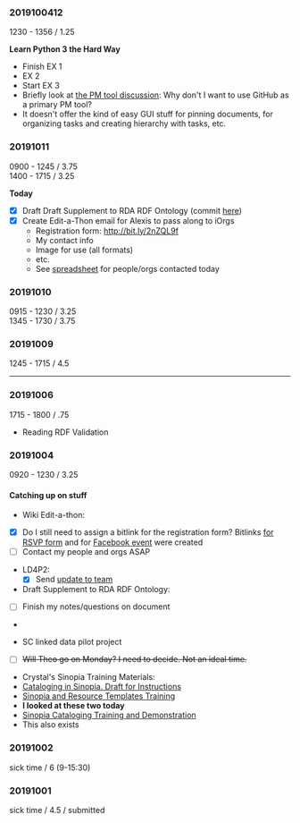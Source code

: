 ### 2019100412
1230 - 1356 / 1.25  

**Learn Python 3 the Hard Way**  
- Finish EX 1  
- EX 2  
- Start EX 3
- Briefly look at [the PM tool discussion](https://uwcams.slack.com/archives/CFUUX1TRB/p1570906080009300): Why don't I want to use GitHub as a primary PM tool?
 - It doesn't offer the kind of easy GUI stuff for pinning documents, for organizing tasks and creating hierarchy with tasks, etc.

### 20191011
0900 - 1245 / 3.75  
1400 - 1715 / 3.25  

**Today**
- [X] Draft Draft Supplement to RDA RDF Ontology (commit [here](https://github.com/briesenberg07/bmrLIS/blob/master/uwlswdWorkspace/uwRdaSup/uwRdaSup.ttl))
- [X] Create Edit-a-Thon email for Alexis to pass along to iOrgs
  - Registration form: http://bit.ly/2nZQL9f
  - My contact info
  - Image for use (all formats)
  - etc.
  - See [spreadsheet](https://docs.google.com/spreadsheets/d/12xWUHlL6PHJ0MLu0NYDPAvsiUMTdLJTTvvaoWw2mX_I/edit?usp=sharing) for people/orgs contacted today

### 20191010
0915 - 1230 / 3.25  
1345 - 1730 / 3.75    

### 20191009
1245 - 1715 / 4.5  

---
### 20191006
1715 - 1800 / .75  
- Reading RDF Validation

### 20191004
0920 - 1230 / 3.25    

#### Catching up on stuff
- Wiki Edit-a-thon:
 - [X] Do I still need to assign a bitlink for the registration form? Bitlinks [for RSVP form](bit.ly/2nZQL9f) and for [Facebook event](bit.ly/30FdS6h) were created
 - [ ] Contact my people and orgs ASAP

- LD4P2:
  - [X] Send [update to team](https://uwcams.slack.com/archives/GJ7KM73UP/p1570215665004800)

- Draft Supplement to RDA RDF Ontology:
 - [ ] Finish my notes/questions on document
 -

- SC linked data pilot project
 - [ ] ~~Will Theo go on Monday? I need to decide. Not an ideal time.~~

- Crystal's Sinopia Training Materials:
 - [Cataloging in Sinopia. Draft for Instructions](https://uwnetid-my.sharepoint.com/:w:/r/personal/egrant2_uw_edu/_layouts/15/Doc.aspx?sourcedoc=%7B38AC9108-C17B-408A-823E-01DE3A8A9716%7D&file=Cataloging%20in%20Sinopia.%20Draft%20for%20Instructions.docx&nav=eyJjIjoxODMzNzU5NTUzfQ&action=default&mobileredirect=true)
 - [Sinopia and Resource Templates Training](https://uwnetid-my.sharepoint.com/:p:/r/personal/egrant2_uw_edu/_layouts/15/Doc.aspx?sourcedoc=%7B2336973B-1B32-49EE-8A3A-47BB858C5AEF%7D&file=Sinopia%20and%20Resource%20Templates%20Training.pptx&nav=eyJzSWQiOjI2NSwiY0lkIjozNDI2OTMzNDQxLCJjb21tZW50SWQiOm51bGx9&action=edit&mobileredirect=true&cid=afa8efbe-b7a6-49ad-8119-ae4e6c87d6b9)
 - **I looked at these two today**
 - [Sinopia Cataloging Training and Demonstration](https://uwnetid-my.sharepoint.com/:p:/r/personal/egrant2_uw_edu/_layouts/15/Doc.aspx?sourcedoc=%7B3D084826-4830-485A-93B4-8674DACA336E%7D&file=Sinopia%20Cataloging%20Training%20and%20Demonstration.pptx&action=edit&mobileredirect=true)
 - This also exists

### 20191002
sick time / 6 (9-15:30)  

### 20191001  
sick time / 4.5 / submitted  
